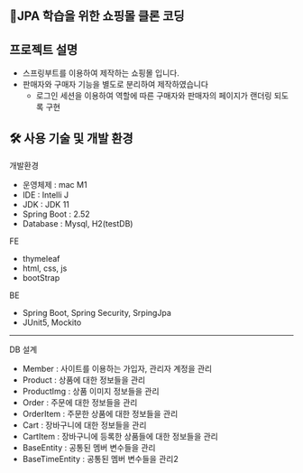 ## 🛒JPA 학습을 위한 쇼핑몰 클론 코딩 


## 프로젝트 설명
- 스프링부트를 이용하여 제작하는 쇼핑몰 입니다.
- 판매자와 구매자 기능을 별도로 분리하여 제작하였습니다 
    - 로그인 세션을 이용하여 역할에 따른 구매자와 판매자의 페이지가 랜더링 되도록 구현
  
## 🛠️ 사용 기술 및 개발 환경
개발환경
- 운영체제 : mac M1
- IDE : Intelli J
- JDK : JDK 11
- Spring Boot : 2.52
- Database : Mysql, H2(testDB)

FE
- thymeleaf
- html, css, js
- bootStrap

BE
- Spring Boot, Spring Security, SrpingJpa
- JUnit5, Mockito

--- 
DB 설계
- Member : 사이트를 이용하는 가입자, 관리자 계정을 관리
- Product : 상품에 대한 정보들을 관리
- ProductImg : 상품 이미지 정보들을 관리
- Order : 주문에 대한 정보들을 관리
- OrderItem : 주문한 상품에 대한 정보들을 관리
- Cart : 장바구니에 대한 정보들을 관리
- CartItem : 장바구니에 등록한 상품들에 대한 정보들을 관리
- BaseEntity : 공통된 멤버 변수들을 관리
- BaseTimeEntity : 공통된 멤버 변수들을 관리2

